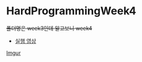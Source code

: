 # HardProgrammingWeek4
~~폴더명은 week3인데 알고보니 week4~~
* [실행 영상](https://youtu.be/YeKea-RD_ck)

[Imgur](http://i.imgur.com/9nBh8o3.png)
